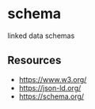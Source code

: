 # schema

linked data schemas

## Resources 

- https://www.w3.org/
- https://json-ld.org/
- https://schema.org/
